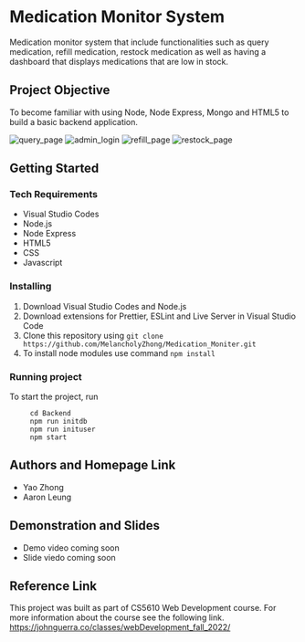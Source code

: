 # Medication Monitor System

Medication monitor system that include functionalities such as query medication, refill medication, restock medication as well as having a dashboard that displays medications that are low in stock.

## Project Objective

To become familiar with using Node, Node Express, Mongo and HTML5 to build a basic backend application.

![query_page](https://user-images.githubusercontent.com/97815716/199091068-fac5a12a-fe65-441a-80de-9a8739263da6.png)
![admin_login](https://user-images.githubusercontent.com/97815716/199090427-47511d44-30b0-4f02-b4a6-82d1d290dd98.png)
![refill_page](https://user-images.githubusercontent.com/97815716/199089687-c2fb1dca-34b0-4314-8c89-2b857a1a164c.png)
![restock_page](https://user-images.githubusercontent.com/97815716/199089870-bf28ab42-a403-454e-a62e-3d153630d6c5.png)

## Getting Started

### Tech Requirements

- Visual Studio Codes
- Node.js
- Node Express
- HTML5
- CSS
- Javascript

### Installing

1. Download Visual Studio Codes and Node.js
2. Download extensions for Prettier, ESLint and Live Server in Visual Studio Code
3. Clone this repository using `git clone https://github.com/MelancholyZhong/Medication_Moniter.git`
4. To install node modules use command `npm install`

### Running project

To start the project, run

```
     cd Backend
     npm run initdb
     npm run inituser
     npm start
```

## Authors and Homepage Link

- Yao Zhong
- Aaron Leung

## Demonstration and Slides

- Demo video coming soon
- Slide viedo coming soon

## Reference Link

This project was built as part of CS5610 Web Development course. For more information about the course see the following link.
https://johnguerra.co/classes/webDevelopment_fall_2022/
